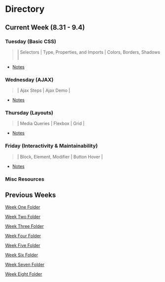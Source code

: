 # **Directory**

## **Current Week** (8.31 - 9.4)

### **Tuesday** (Basic CSS)

> | Selectors | Type, Properties, and Imports | Colors, Borders, Shadows |

- [Notes](9.8-9.11/Tuesday/Notes.md)

### **Wednesday** (AJAX)

> | Ajax Steps | Ajax Demo |

- [Notes](9.8-9.11/Wednesday/Notes.md)

### **Thursday** (Layouts)

> | Media Queries | Flexbox | Grid |

- [Notes](9.8-9.11/Thursday/Notes.md)

### **Friday** (Interactivity & Maintainability)

> | Block, Element, Modifier | Button Hover |

- [Notes](9.8-9.11/Friday/Notes.md)

### **Misc Resources**

## **Previous Weeks**

[Week One Folder](https://github.com/ALW93/App-Academy/tree/master/7.13-7.17)

[Week Two Folder](https://github.com/ALW93/App-Academy/tree/master/7.20-7.24)

[Week Three Folder](https://github.com/ALW93/App-Academy/tree/master/7.27-7.31s)

[Week Four Folder](https://github.com/ALW93/App-Academy/tree/master/8.3-8.7)

[Week Five Folder](https://github.com/ALW93/App-Academy/tree/master/8.10-8.14)

[Week Six Folder](https://github.com/ALW93/App-Academy/tree/master/8.17-8.21)

[Week Seven Folder](https://github.com/ALW93/App-Academy/tree/master/8.24-8.28)

[Week Eight Folder](https://github.com/ALW93/App-Academy/tree/master/8.31-9.4)
